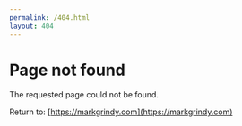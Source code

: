 ```yaml
---
permalink: /404.html
layout: 404
---
```

# Page not found

The requested page could not be found.

Return to: [https://markgrindy.com](https://markgrindy.com) 
